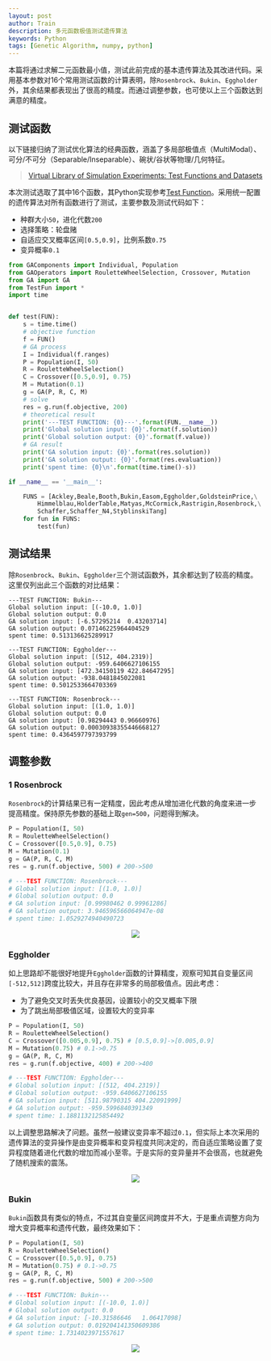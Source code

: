 ```yaml
---
layout: post
author: Train
description: 多元函数极值测试遗传算法
keywords: Python
tags: [Genetic Algorithm, numpy, python]
---
```


本篇将通过求解二元函数最小值，测试此前完成的基本遗传算法及其改进代码。采用基本参数对16个常用测试函数的计算表明，除`Rosenbrock`、`Bukin`、`Eggholder`外，其余结果都表现出了很高的精度。而通过调整参数，也可使以上三个函数达到满意的精度。

## 测试函数

以下链接归纳了测试优化算法的经典函数，涵盖了多局部极值点（MultiModal）、可分/不可分（Separable/Inseparable）、碗状/谷状等物理/几何特征。

> [Virtual Library of Simulation Experiments: Test Functions and Datasets](https://www.sfu.ca/~ssurjano/optimization.html)

本次测试选取了其中16个函数，其Python实现参考[Test Function](https://github.com/dothinking/basicGA/blob/master/TestFun.py)。采用统一配置的遗传算法对所有函数进行了测试，主要参数及测试代码如下：

- 种群大小`50`，进化代数`200`
- 选择策略：轮盘赌
- 自适应交叉概率区间`[0.5,0.9]`，比例系数`0.75`
- 变异概率`0.1`

```python
from GAComponents import Individual, Population
from GAOperators import RouletteWheelSelection, Crossover, Mutation
from GA import GA
from TestFun import *
import time


def test(FUN):
    s = time.time()
    # objective function
    f = FUN()
    # GA process    
    I = Individual(f.ranges)
    P = Population(I, 50)
    R = RouletteWheelSelection()
    C = Crossover([0.5,0.9], 0.75)
    M = Mutation(0.1)
    g = GA(P, R, C, M)
    # solve
    res = g.run(f.objective, 200)
    # theoretical result
    print('---TEST FUNCTION: {0}---'.format(FUN.__name__))
    print('Global solution input: {0}'.format(f.solution))
    print('Global solution output: {0}'.format(f.value))
    # GA result
    print('GA solution input: {0}'.format(res.solution))
    print('GA solution output: {0}'.format(res.evaluation))
    print('spent time: {0}\n'.format(time.time()-s))

if __name__ == '__main__':

    FUNS = [Ackley,Beale,Booth,Bukin,Easom,Eggholder,GoldsteinPrice,\
        Himmelblau,HolderTable,Matyas,McCormick,Rastrigin,Rosenbrock,\
        Schaffer,Schaffer_N4,StyblinskiTang]
    for fun in FUNS:
        test(fun)
```

## 测试结果

除`Rosenbrock`、`Bukin`、`Eggholder`三个测试函数外，其余都达到了较高的精度。这里仅列出此三个函数的对比结果：

```
---TEST FUNCTION: Bukin---
Global solution input: [(-10.0, 1.0)]
Global solution output: 0.0
GA solution input: [-6.57295214  0.43203714]
GA solution output: 0.07146225964404529
spent time: 0.513136625289917

---TEST FUNCTION: Eggholder---
Global solution input: [(512, 404.2319)]
Global solution output: -959.6406627106155
GA solution input: [472.34150119 422.84647295]
GA solution output: -938.0481845022081
spent time: 0.5012533664703369

---TEST FUNCTION: Rosenbrock---
Global solution input: [(1.0, 1.0)]
Global solution output: 0.0
GA solution input: [0.98294443 0.96660976]
GA solution output: 0.00030938355446668127
spent time: 0.4364597797393799
```

## 调整参数

### 1 Rosenbrock

`Rosenbrock`的计算结果已有一定精度，因此考虑从增加进化代数的角度来进一步提高精度。保持原先参数的基础上取`gen=500`，问题得到解决。

```python
P = Population(I, 50)
R = RouletteWheelSelection()
C = Crossover([0.5,0.9], 0.75)
M = Mutation(0.1)
g = GA(P, R, C, M)
res = g.run(f.objective, 500) # 200->500

# ---TEST FUNCTION: Rosenbrock---
# Global solution input: [(1.0, 1.0)]
# Global solution output: 0.0
# GA solution input: [0.99980462 0.99961286]
# GA solution output: 3.946596566064947e-08
# spent time: 1.0529274940490723
```

<div align='center'><img src="{{ "/images/2018-11-05-01.png" | prepend: site.baseurl }}"></div>


### Eggholder

如上思路却不能很好地提升`Eggholder`函数的计算精度，观察可知其自变量区间`[-512,512]`跨度比较大，并且存在非常多的局部极值点。因此考虑：

- 为了避免交叉时丢失优良基因，设置较小的交叉概率下限
- 为了跳出局部极值区域，设置较大的变异率

```python
P = Population(I, 50)
R = RouletteWheelSelection()
C = Crossover([0.005,0.9], 0.75) # [0.5,0.9]->[0.005,0.9]
M = Mutation(0.75) # 0.1->0.75
g = GA(P, R, C, M)
res = g.run(f.objective, 400) # 200->400

# ---TEST FUNCTION: Eggholder---
# Global solution input: [(512, 404.2319)]
# Global solution output: -959.6406627106155
# GA solution input: [511.98790315 404.22091999]
# GA solution output: -959.5996840391349
# spent time: 1.1881132125854492
```

以上调整思路解决了问题。虽然一般建议变异率不超过`0.1`，但实际上本次采用的遗传算法的变异操作是由变异概率和变异程度共同决定的，而自适应策略设置了变异程度随着进化代数的增加而减小至零。于是实际的变异量并不会很高，也就避免了随机搜索的震荡。

<div align='center'><img src="{{ "/images/2018-11-05-03.png" | prepend: site.baseurl }}"></div>

### Bukin

`Bukin`函数具有类似的特点，不过其自变量区间跨度并不大，于是重点调整方向为增大变异概率和遗传代数，最终效果如下：

```python
P = Population(I, 50)
R = RouletteWheelSelection()
C = Crossover([0.5,0.9], 0.75)
M = Mutation(0.75) # 0.1->0.75
g = GA(P, R, C, M)
res = g.run(f.objective, 500) # 200->500

# ---TEST FUNCTION: Bukin---
# Global solution input: [(-10.0, 1.0)]
# Global solution output: 0.0
# GA solution input: [-10.31586646   1.06417098]
# GA solution output: 0.019204141350609386
# spent time: 1.7314023971557617
```

<div align='center'><img src="{{ "/images/2018-11-05-02.png" | prepend: site.baseurl }}"></div>

